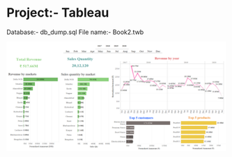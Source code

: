 # Project:- Tableau<br>
Database:- db_dump.sql
File name:- Book2.twb

![Alt text](https://github.com/Dhananjay1646/Data_Analytics_Project/blob/main/1_Sales_Insight/Dashboard.png?raw=true "Dashboard")
